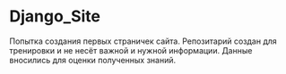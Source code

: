 # Django_Site
Попытка создания первых страничек сайта. Репозитарий создан для тренировки и не несёт важной и нужной информации.
Данные вносились для оценки полученных знаний.
